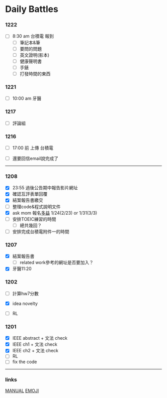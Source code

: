 # Daily Battles

### 1222

- [ ] 8:30 am 台積電 報到
  - [ ] 筆記本&筆
  - [ ] 要問的問題
  - [ ] 英文證明(影本)
  - [ ] 健康聲明書
  - [ ] 手錶
  - [ ] 打發時間的東西

### 1221

- [ ] 10:00 am 牙醫

### 1217

- [ ] 評論組

### 1216 

- [ ] 17:00 前 上傳 台積電
- [ ] 還要回信email說完成了


---

### 1208

- [x] 23:55 過後公告期中報告影片網址
- [x] 確認互評表單回覆
- [x] 結案報告書繳交
- [ ] 整理code&程式說明文件
- [x] ask mom 報名[多益](http://www.toeic.com.tw/) 1/24(2/23) or 1/31(3/3)
- [ ] 安排TOEIC練習的時間
  - [ ] 總共幾回？
- [ ] 安排完成台積電附件一的時間

### 1207

- [x] 結案報告書
  - [ ] related work參考的網址是否要加入？
- [x] 牙醫11:20

### 1202

- [ ] 計算hw7分數
- [x] idea novelty
- [ ] RL


### 1201
- [x] IEEE abstract + 文法 check
- [x] IEEE ch1 + 文法 check
- [x] IEEE ch2 + 文法 check
- [ ] RL
- [ ] fix the code

---

### links

[MANUAL](https://hackmd.io/features-tw?both)
[EMOJI](https://github.com/ikatyang/emoji-cheat-sheet)



